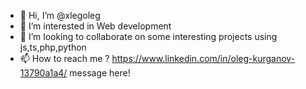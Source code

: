 - 👋 Hi, I’m @xlegoleg
- 👀 I’m interested in Web development
- 💞️ I’m looking to collaborate on some interesting projects using js,ts,php,python
- 📫 How to reach me ? https://www.linkedin.com/in/oleg-kurganov-13790a1a4/ message here!

<!---
xlegoleg/xlegoleg is a ✨ special ✨ repository because its `README.md` (this file) appears on your GitHub profile.
You can click the Preview link to take a look at your changes.
--->
